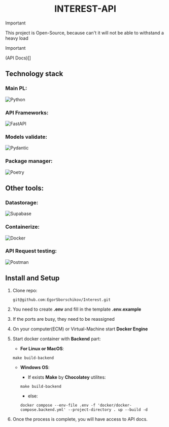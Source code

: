 <h1 align="center">INTEREST-API</h1>

> [!IMPORTANT]
> This project is Open-Source, because can't it will not be able to withstand a heavy load

> [!IMPORTANT]
> (API Docs)[]

## Technology stack

### Main PL:
![Python](https://img.shields.io/badge/-Python-3776AB?style=for-the-badge&logo=python&logoColor=white)

### API Frameworks:
![FastAPI](https://img.shields.io/badge/-FastAPI-009688?style=for-the-badge&logo=fastapi&logoColor=white)

### Models validate:
![Pydantic](https://img.shields.io/badge/-Pydantic-306998?style=for-the-badge&logo=pydantic&logoColor=white)

### Package manager:
![Poetry](https://img.shields.io/badge/-Poetry-60A5FA?style=for-the-badge&logo=poetry&logoColor=white)

## Other tools:

### Datastorage:
![Supabase](https://img.shields.io/badge/-Supabase-3ECF8E?style=for-the-badge&logo=supabase&logoColor=white)

### Containerize:
![Docker](https://img.shields.io/badge/-Docker-2496ED?style=for-the-badge&logo=docker&logoColor=white)

### API Request testing:
![Postman](https://img.shields.io/badge/-Postman-FF6C37?style=for-the-badge&logo=postman&logoColor=white)

## Install and Setup

1. Clone repo: 
    ```shell
    git@github.com:EgorSborschikov/Interest.git 

2. You need to create **.env** and fill in the template **.env.example**

3. If the ports are busy, they need to be reassigned

4. On your computer(ECM) or Virtual-Machine start **Docker Engine**

5. Start docker container with **Backend** part:
    - **For Linux or MacOS**:
    ```shell
    make build-backend
    ```
    - **Windows OS**:
        - If exists **Make** by **Chocolatey** utilites:
        ```shell
        make build-backend
        ```

        - else:
        ```shell
        docker compose --env-file .env -f 'docker/docker-compose.backend.yml' --project-directory . up --build -d 
        ```
    
6. Once the process is complete, you will have access to API docs.